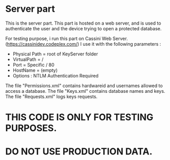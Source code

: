 # Server part

This is the server part. This part is hosted on a web server, and is used to authenticate the user and the device trying to open a protected database.

For testing purpose, i run this part on Cassini Web Server.
(https://cassinidev.codeplex.com/)
I use it with the following parameters :
 - Physical Path = root of KeyServer folder
 - VirtualPath = /
 - Port = Specific / 80
 - HostName = (empty)
 - Options : NTLM Authentication Required

The file "Permissions.xml" contains hardwareid and usernames allowed to access a database.
The file "Keys.xml" contains database names and keys.
The file "Requests.xml" logs keys requests.

# THIS CODE IS ONLY FOR TESTING PURPOSES.
# DO NOT USE PRODUCTION DATA.
